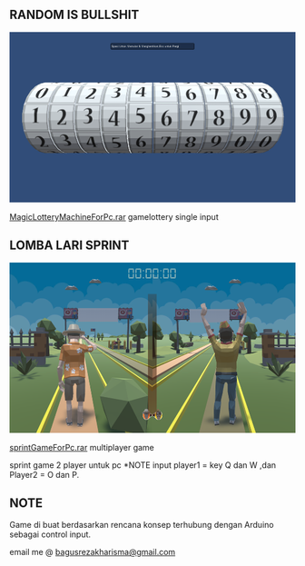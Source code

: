 


## RANDOM IS BULLSHIT

<img src="https://github.com/abe673/portofolioGame/blob/main/lottery.png?raw=true" height="300">

[MagicLotteryMachineForPc.rar](https://drive.google.com/file/d/1JSYZearfJlkCR8DJR1th8YI0c1NKkc7r/view?usp=sharing) gamelottery single input

## LOMBA LARI SPRINT

<img src="https://github.com/abe673/portofolioGame/blob/main/sprintgame.png?raw=true" height="300">

[sprintGameForPc.rar](https://drive.google.com/file/d/1pMEBcGTR22-df0VQXjelT7RjrZ4OrSDO/view?usp=sharing) multiplayer game

sprint game 2 player untuk pc *NOTE input player1 = key Q dan W ,dan Player2 = O dan P.



## NOTE

Game di buat berdasarkan rencana konsep terhubung dengan Arduino sebagai control input.

email me @ [bagusrezakharisma@gmail.com](bagusrezakharisma@gmail.com)




